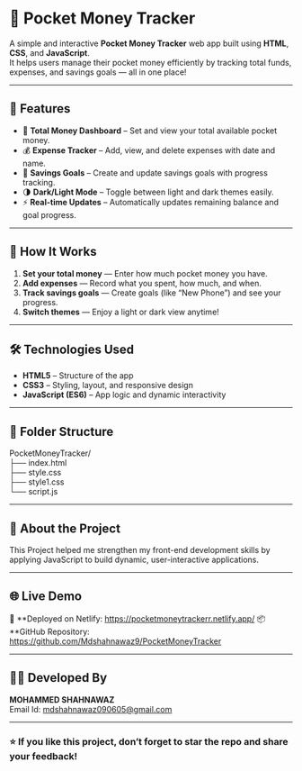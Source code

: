 # 💸 Pocket Money Tracker

A simple and interactive **Pocket Money Tracker** web app built using **HTML**, **CSS**, and **JavaScript**.  
It helps users manage their pocket money efficiently by tracking total funds, expenses, and savings goals — all in one place!

---

## 🚀 Features

- 🏦 **Total Money Dashboard** – Set and view your total available pocket money.  
- 💰 **Expense Tracker** – Add, view, and delete expenses with date and name.  
- 🎯 **Savings Goals** – Create and update savings goals with progress tracking.  
- 🌗 **Dark/Light Mode** – Toggle between light and dark themes easily.  
- ⚡ **Real-time Updates** – Automatically updates remaining balance and goal progress.

---

## 🧠 How It Works

1. **Set your total money** — Enter how much pocket money you have.  
2. **Add expenses** — Record what you spent, how much, and when.  
3. **Track savings goals** — Create goals (like “New Phone”) and see your progress.  
4. **Switch themes** — Enjoy a light or dark view anytime!

---

## 🛠️ Technologies Used

- **HTML5** – Structure of the app  
- **CSS3** – Styling, layout, and responsive design  
- **JavaScript (ES6)** – App logic and dynamic interactivity

---

## 📂 Folder Structure

PocketMoneyTracker/<br/>
├── index.html<br/>
├── style.css<br/>
├── style1.css<br/>
└── script.js<br/>

---

## 🧾 About the Project
  
This Project helped me strengthen my front-end development skills by applying JavaScript to build dynamic, user-interactive applications.

---

## 🌐 Live Demo

🔗 **Deployed on Netlify: https://pocketmoneytrackerr.netlify.app/ 
📦 **GitHub Repository: https://github.com/Mdshahnawaz9/PocketMoneyTracker

---

## 👨‍💻 Developed By

**MOHAMMED SHAHNAWAZ**  
Email Id: mdshahnawaz090605@gmail.com

---

### ⭐ If you like this project, don’t forget to star the repo and share your feedback!

